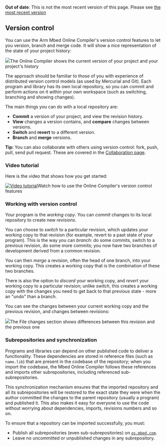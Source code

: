 <span class="warnings">**Out of date**: This is not the most recent version of this page. Please see [the most recent version](y)</span>
## Version control

You can use the Arm Mbed Online Compiler's version control features to let you version, branch and merge code. It will show a nice representation of the state of your project history:

<span class="images">![](https://s3-us-west-2.amazonaws.com/mbed-os-docs-images/revision_history_overview.png)<span>The Online Compiler shows the current version of your project and your project's history</span></span>

The approach should be familiar to those of you with experience of distributed version control models (as used by Mercurial and Git). Each program and library has its own local repository, so you can commit and perform actions on it within your own workspace (such as switching, branching and showing changes).

The main things you can do with a local repository are:

 * **Commit** a version of your project, and view the revision history.
 * **View** changes a version contains, and **compare** changes between versions.
 * **Switch** and **revert** to a different version.
 * **Branch** and **merge** versions.

<span class="tips">**Tip:** You can also collaborate with others using version control: fork, push, pull, send pull request. These are covered in the <a href="/docs/v5.6/tools/collab-online-comp.html" target="_blank">Collaboration page</a>.</span>

### Video tutorial

Here is the video that shows how you get started:

<span class="images">[![Video tutorial](http://img.youtube.com/vi/BWM21JzSDSs/0.jpg)](http://www.youtube.com/watch?v=BWM21JzSDSs)<span>Watch how to use the Online Compiler's version control features</span></span>

### Working with version control

Your program is the *working copy*. You can *commit* changes to its local repository to create new *revisions*.

You can choose to *switch* to a particular revision, which updates your working copy to that revision (for example, revert to a past state of your program). This is the way you can *branch*: do some commits, switch to a previous revision, do some more commits; you now have two branches of development derived from a common revision.

You can then *merge* a revision, often the head of one branch, into your working copy. This creates a working copy that is the combination of these two branches.

There is also the option to *discard* your working copy, and *revert* your working copy to a particular revision; unlike *switch*, this creates a working copy with the changes you need to get back to that previous state - more an "undo" than a branch.

You can see the changes between your current working copy and the previous revision, and changes between revisions:

<span class="images">![](https://s3-us-west-2.amazonaws.com/mbed-os-docs-images/compare_revisions.png)<span>The File changes section shows differences between this revision and the previous one</span></span>

### Subrepositories and synchronization

Programs and libraries can depend on other published code to deliver a functionality. These dependencies are stored in reference files (such as `name.lib`) that are present in the codebase of the repository; when you import the codebase, the Mbed Online Compiler follows these references and imports other subrepositories, including referenced sub-subrepositories.

This synchronization mechanism ensures that the imported repository and all its subrepositories will be restored to the exact state they were when the author committed the changes to the parent repository (usually a program) and published it. This also makes it easy for everyone to use the code without worrying about dependencies, imports, revisions numbers and so on.

To ensure that a repository can be imported successfully, you must:

 - Publish all subrepositories (even sub-subrepositories) on <a href="https://os.mbed.com" target="_blank">`os.mbed.com`</a>.
 - Leave no uncommitted or unpublished changes in any subrepository.
